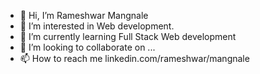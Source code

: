- 👋 Hi, I’m Rameshwar Mangnale
- 👀 I’m interested in Web development.
- 🌱 I’m currently learning Full Stack Web development
- 💞️ I’m looking to collaborate on ...
- 📫 How to reach me linkedin.com/rameshwar/mangnale

<!---
Rameshwar25/Rameshwar25 is a ✨ special ✨ repository because its `README.md` (this file) appears on your GitHub profile.
You can click the Preview link to take a look at your changes.
--->
